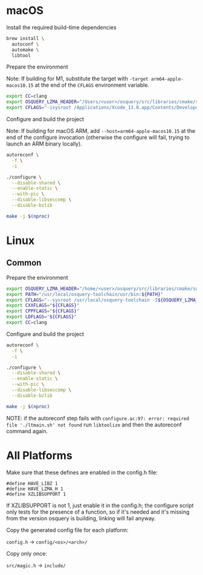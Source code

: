 # macOS

Install the required build-time dependencies

```bash
brew install \
  autoconf \
  automake \
  libtool
```

Prepare the environment

Note: If building for M1, substitute the target with `-target arm64-apple-macos10.15` at the end of the `CFLAGS` environment variable.

```bash
export CC=clang
export OSQUERY_LZMA_HEADER="/Users/<user>/osquery/src/libraries/cmake/source/lzma/src/src/liblzma/api"
export CFLAGS="-isysroot /Applications/Xcode_13.0.app/Contents/Developer/Platforms/MacOSX.platform/Developer/SDKs/MacOSX11.3.sdk -I${OSQUERY_LZMA_HEADER} -target x86_64-apple-macos10.14"
```

Configure and build the project

Note: If building for macOS ARM, add `--host=arm64-apple-macos10.15` at the end of the configure invocation (otherwise the configure will fail, trying to launch an ARM binary locally).

```bash
autoreconf \
  -f \
  -i
```

```bash
./configure \
  --disable-shared \
  --enable-static \
  --with-pic \
  --disable-libseccomp \
  --disable-bzlib

make -j $(nproc)
```

# Linux

## Common

Prepare the environment

```bash
export OSQUERY_LZMA_HEADER="/home/<user>/osquery/src/libraries/cmake/source/lzma/src/src/liblzma/api"
export PATH="/usr/local/osquery-toolchain/usr/bin:${PATH}"
export CFLAGS="--sysroot /usr/local/osquery-toolchain -I${OSQUERY_LZMA_HEADER}"
export CXXFLAGS="${CFLAGS}"
export CPPFLAGS="${CFLAGS}"
export LDFLAGS="${CFLAGS}"
export CC=clang
```

Configure and build the project

```bash
autoreconf \
  -f \
  -i

./configure \
  --disable-shared \
  --enable-static \
  --with-pic \
  --disable-libseccomp \
  --disable-bzlib

make -j $(nproc)
```

NOTE: if the autoreconf step fails with `configure.ac:97: error: required file './ltmain.sh' not found` run `libtoolize` and then the autoreconf command again.

# All Platforms

Make sure that these defines are enabled in the config.h file:

```text
#define HAVE_LIBZ 1
#define HAVE_LZMA_H 1
#define XZLIBSUPPORT 1
```

If XZLIBSUPPORT is not 1, just enable it in the config.h; the configure script only tests for the presence of a function,
so if it's needed and it's missing from the version osquery is building, linking will fail anyway.

Copy the generated config file for each platform:

`config.h` -> `config/<os>/<arch>/`

Copy only once:

`src/magic.h` -> `include/`
